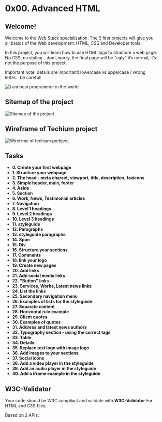 # 0x00. Advanced HTML

## Welcome!
Welcome to the Web Stack specialization. The 3 first projects will give you all basics of the Web development: HTML, CSS and Developer tools.

In this project, you will learn how to use HTML tags to structure a web page. No CSS, no styling - don’t worry, the final page will be “ugly” it’s normal, it’s not the purpose of this project.

Important note: details are important! lowercase vs uppercase / wrong letter… be careful!  

![i am best programmer in the world](https://holbertonintranet.s3.amazonaws.com/uploads/medias/2019/12/5d9e347964a9cc0e3e24.jpg?X-Amz-Algorithm=AWS4-HMAC-SHA256&X-Amz-Credential=AKIARDDGGGOUWMNL5ANN%2F20201202%2Fus-east-1%2Fs3%2Faws4_request&X-Amz-Date=20201202T155705Z&X-Amz-Expires=86400&X-Amz-SignedHeaders=host&X-Amz-Signature=72272b699931f9aba4ea3530e6f558a93e0ad79bd1cf3bc5361538612f89ee24)

## Sitemap of the project
![Sitemap of the project](https://holbertonintranet.s3.amazonaws.com/uploads/medias/2020/4/4dec2ba9d84a0a55355b1c1e2de4c57854a2d35a.png?X-Amz-Algorithm=AWS4-HMAC-SHA256&X-Amz-Credential=AKIARDDGGGOUWMNL5ANN%2F20201202%2Fus-east-1%2Fs3%2Faws4_request&X-Amz-Date=20201202T155705Z&X-Amz-Expires=86400&X-Amz-SignedHeaders=host&X-Amz-Signature=9144f5d1b963627d40aa3d145e627ba8166bb3b290feb30022b34aef1aafbb19)

## Wireframe of Techium project
![Wirefrme of techium porhject](https://holbertonintranet.s3.amazonaws.com/uploads/medias/2020/4/3e4f9e2b3cb73d1768229e086f5da35337be5c6c.png?X-Amz-Algorithm=AWS4-HMAC-SHA256&X-Amz-Credential=AKIARDDGGGOUWMNL5ANN%2F20201202%2Fus-east-1%2Fs3%2Faws4_request&X-Amz-Date=20201202T155705Z&X-Amz-Expires=86400&X-Amz-SignedHeaders=host&X-Amz-Signature=848076fd1695615ef19bc392a12018d42847760846f2e66468ebc70d0f85c14c)

## Tasks
* **0. Create your first webpage**
* **1. Structure your webpage**
* **2. The head - meta charset, viewport, title, description, favicons**
* **3. Simple header, main, footer**
* **4. Aside**
* **5. Section**
* **6. Work, News, Testimonial articles**
* **7. Navigation**
* **8. Level 1 headings**
* **9. Level 2 headings**
* **10. Level 3 headings**
* **11. styleguide**
* **12. Paragraphs**
* **13. styleguide paragraphs**
* **14. Span**
* **15. Div**
* **16. Structure your sections**
* **17. Comments**
* **18. link your logo**
* **19. Create new pages**
* **20. Add links**
* **21. Add social media links**
* **22. "Button" links**
* **23. Services, Works, Latest news links**
* **24. List the links**
* **25. Secondary navigation menu**
* **26. Examples of lists for the styleguide**
* **27. Separate content**
* **28. Horizontal rule example**
* **29. Client quotes**
* **30. Examples of quotes**
* **31. Address and latest news authors**
* **32. Typography section - using the correct tags**
* **33. Table**
* **34. Details**
* **35. Replace text logo with image logo**
* **36. Add images to your sections**
* **37. Social icons**
* **38. Add a video player in the styleguide**
* **39. Add an audio player in the styleguide**
* **40. Add a iframe example in the styleguide**

## W3C-Validator
Your code should be W3C compliant and validate with **W3C-Validator** For HTML and CSS files.

Based on 2 APIs:
